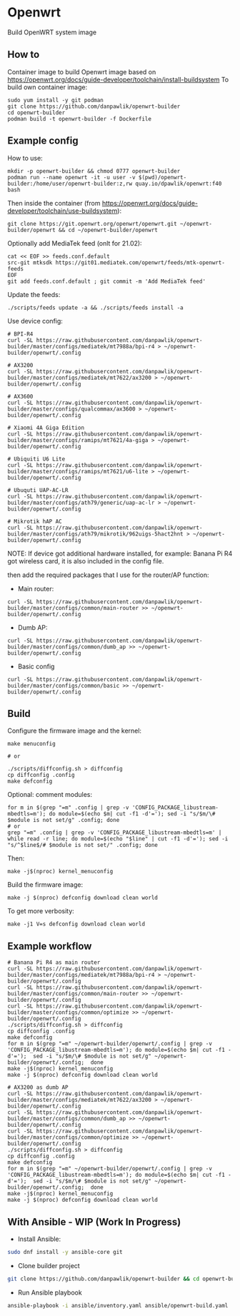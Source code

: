 # Openwrt
Build OpenWRT system image

## How to

Container image to build Openwrt image based on https://openwrt.org/docs/guide-developer/toolchain/install-buildsystem
To build own container image:

```shell
sudo yum install -y git podman
git clone https://github.com/danpawlik/openwrt-builder
cd openwrt-builder
podman build -t openwrt-builder -f Dockerfile
```

## Example config

How to use:

```shell
mkdir -p openwrt-builder && chmod 0777 openwrt-builder
podman run --name openwrt -it -u user -v $(pwd)/openwrt-builder:/home/user/openwrt-builder:z,rw quay.io/dpawlik/openwrt:f40 bash
```

Then inside the container (from https://openwrt.org/docs/guide-developer/toolchain/use-buildsystem):

```shell
git clone https://git.openwrt.org/openwrt/openwrt.git ~/openwrt-builder/openwrt && cd ~/openwrt-builder/openwrt
```

Optionally add MediaTek feed (onlt for 21.02):

```shell
cat << EOF >> feeds.conf.default
src-git mtksdk https://git01.mediatek.com/openwrt/feeds/mtk-openwrt-feeds
EOF
git add feeds.conf.default ; git commit -m 'Add MediaTek feed'
```

Update the feeds:

```shell
./scripts/feeds update -a && ./scripts/feeds install -a
```

Use device config:

```shell
# BPI-R4
curl -SL https://raw.githubusercontent.com/danpawlik/openwrt-builder/master/configs/mediatek/mt7988a/bpi-r4 > ~/openwrt-builder/openwrt/.config

# AX3200
curl -SL https://raw.githubusercontent.com/danpawlik/openwrt-builder/master/configs/mediatek/mt7622/ax3200 > ~/openwrt-builder/openwrt/.config

# AX3600
curl -SL https://raw.githubusercontent.com/danpawlik/openwrt-builder/master/configs/qualcommax/ax3600 > ~/openwrt-builder/openwrt/.config

# Xiaomi 4A Giga Edition
curl -SL https://raw.githubusercontent.com/danpawlik/openwrt-builder/master/configs/ramips/mt7621/4a-giga > ~/openwrt-builder/openwrt/.config

# Ubiquiti U6 Lite
curl -SL https://raw.githubusercontent.com/danpawlik/openwrt-builder/master/configs/ramips/mt7621/u6-lite > ~/openwrt-builder/openwrt/.config

# Ubuquti UAP-AC-LR
curl -SL https://raw.githubusercontent.com/danpawlik/openwrt-builder/master/configs/ath79/generic/uap-ac-lr > ~/openwrt-builder/openwrt/.config

# Mikrotik hAP AC
curl -SL https://raw.githubusercontent.com/danpawlik/openwrt-builder/master/configs/ath79/mikrotik/962uigs-5hact2hnt > ~/openwrt-builder/openwrt/.config
```

NOTE: If device got additional hardware installed, for example: Banana Pi R4 got wireless card,
it is also included in the config file.

then add the required packages that I use for the router/AP function:

* Main router:
```shell
curl -SL https://raw.githubusercontent.com/danpawlik/openwrt-builder/master/configs/common/main-router >> ~/openwrt-builder/openwrt/.config
```

* Dumb AP:

```shell
curl -SL https://raw.githubusercontent.com/danpawlik/openwrt-builder/master/configs/common/dumb_ap >> ~/openwrt-builder/openwrt/.config
```

* Basic config

```shell
curl -SL https://raw.githubusercontent.com/danpawlik/openwrt-builder/master/configs/common/basic >> ~/openwrt-builder/openwrt/.config
```

## Build

Configure the firmware image and the kernel:

```shell
make menuconfig

# or

./scripts/diffconfig.sh > diffconfig
cp diffconfig .config
make defconfig
```

Optional: comment modules:

```shell
for m in $(grep "=m" .config | grep -v 'CONFIG_PACKAGE_libustream-mbedtls=m'); do module=$(echo $m| cut -f1 -d'='); sed -i "s/$m/\# $module is not set/g" .config; done
# or
grep "=m" .config | grep -v 'CONFIG_PACKAGE_libustream-mbedtls=m' | while read -r line; do module=$(echo "$line" | cut -f1 -d'='); sed -i "s/^$line$/# $module is not set/" .config; done
```

Then:

```shell
make -j$(nproc) kernel_menuconfig
```

Build the firmware image:

```shell
make -j $(nproc) defconfig download clean world
```

To get more verbosity:

```shell
make -j1 V=s defconfig download clean world
```

## Example workflow

```shell
# Banana Pi R4 as main router
curl -SL https://raw.githubusercontent.com/danpawlik/openwrt-builder/master/configs/mediatek/mt7988a/bpi-r4 > ~/openwrt-builder/openwrt/.config
curl -SL https://raw.githubusercontent.com/danpawlik/openwrt-builder/master/configs/common/main-router >> ~/openwrt-builder/openwrt/.config
curl -SL https://raw.githubusercontent.com/danpawlik/openwrt-builder/master/configs/common/optimize >> ~/openwrt-builder/openwrt/.config
./scripts/diffconfig.sh > diffconfig
cp diffconfig .config
make defconfig
for m in $(grep "=m" ~/openwrt-builder/openwrt/.config | grep -v 'CONFIG_PACKAGE_libustream-mbedtls=m'); do module=$(echo $m| cut -f1 -d'=');  sed -i "s/$m/\# $module is not set/g" ~/openwrt-builder/openwrt/.config;  done
make -j$(nproc) kernel_menuconfig
make -j $(nproc) defconfig download clean world

# AX3200 as dumb AP
curl -SL https://raw.githubusercontent.com/danpawlik/openwrt-builder/master/configs/mediatek/mt7622/ax3200 > ~/openwrt-builder/openwrt/.config
curl -SL https://raw.githubusercontent.com/danpawlik/openwrt-builder/master/configs/common/dumb_ap >> ~/openwrt-builder/openwrt/.config
curl -SL https://raw.githubusercontent.com/danpawlik/openwrt-builder/master/configs/common/optimize >> ~/openwrt-builder/openwrt/.config
./scripts/diffconfig.sh > diffconfig
cp diffconfig .config
make defconfig
for m in $(grep "=m" ~/openwrt-builder/openwrt/.config | grep -v 'CONFIG_PACKAGE_libustream-mbedtls=m'); do module=$(echo $m| cut -f1 -d'=');  sed -i "s/$m/\# $module is not set/g" ~/openwrt-builder/openwrt/.config;  done
make -j$(nproc) kernel_menuconfig
make -j $(nproc) defconfig download clean world
```

## With Ansible - WIP (Work In Progress)

* Install Ansible:

```sh
sudo dnf install -y ansible-core git
```

* Clone builder project

```sh
git clone https://github.com/danpawlik/openwrt-builder && cd openwrt-builder
```

* Run Ansible playbook

```sh
ansible-playbook -i ansible/inventory.yaml ansible/openwrt-build.yaml
```
